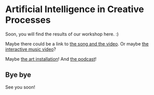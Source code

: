 # Artificial Intelligence in Creative Processes

Soon, you will find the results of our workshop here. :)

Maybe there could be a link to [the song and the video](pages/under-virtual-skies.md). Or maybe [the interactive music video](pages/interactive-video.md)?

Maybe [the art installation](pages/art-installation.md)! And [the podcast](pages/podcast.md)!

## Bye bye
See you soon!
